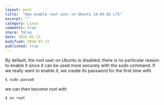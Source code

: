 ```yaml
---
layout: post
title:  "How enable root user on Ubuntu 14.04.02 LTS"
excerpt: ""
category: Linux
comments: true
share: false
date: 2015-05-13
modified: 2024-07-11
published: true
---
```


By default, the root user on Ubuntu is disabled; there is no particular reason to enable it since it can be used more securely with the sudo command. If we really want to enable it, we create its password for the first time with

```bash
$ sudo passwd
```

we can then become root with

```bash
$ on root
```

